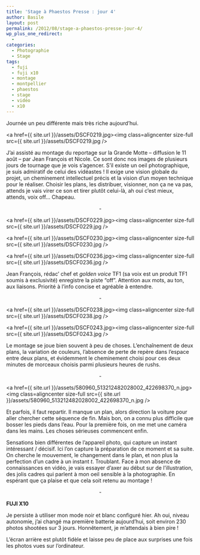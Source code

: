 ```yaml
---
title: 'Stage à Phaestos Presse : jour 4'
author: Basile
layout: post
permalink: /2012/08/stage-a-phaestos-presse-jour-4/
wp_plus_one_redirect:
  -
categories:
  - Photographie
  - Stage
tags:
  - fuji
  - fuji x10
  - montage
  - montpellier
  - phaestos
  - stage
  - vidéo
  - x10
---
```

Journée un peu différente mais très riche aujourd&#8217;hui.

<a href={{ site.url }}/assets/DSCF0219.jpg><img class=aligncenter size-full src={{ site.url }}/assets/DSCF0219.jpg /></a>

J&#8217;ai assisté au montage du reportage sur la Grande Motte &#8211; diffusion le 11 août &#8211; par Jean François et Nicole. Ce sont donc nos images de plusieurs jours de tournage que je vois s&#8217;agencer.
S&#8217;il existe un oeil photographique, je suis admiratif de celui des vidéastes ! Il exige une vision globale du projet, un cheminement intellectuel précis et la vision d&#8217;un moyen technique pour le réaliser. Choisir les plans, les distribuer, visionner, non ça ne va pas, attends je vais virer ce son et tirer plutôt celui-là, ah oui c&#8217;est mieux, attends, voix off&#8230;
Chapeau.

<p style="text-align: center;">
  -
</p>

<a href={{ site.url }}/assets/DSCF0229.jpg><img class=aligncenter size-full src={{ site.url }}/assets/DSCF0229.jpg /></a>

<a href={{ site.url }}/assets/DSCF0230.jpg><img class=aligncenter size-full src={{ site.url }}/assets/DSCF0230.jpg /></a>

<a href={{ site.url }}/assets/DSCF0236.jpg><img class=aligncenter size-full src={{ site.url }}/assets/DSCF0236.jpg /></a>

Jean François, rédac&#8217; chef et *golden voice* TF1 (sa voix est un produit TF1 soumis à exclusivité) enregistre la piste &#8220;off&#8221;.
Attention aux mots, au ton, aux liaisons. Priorité à l&#8217;info concise et agréable à entendre.

<p style="text-align: center;">
  -
</p>

<a href={{ site.url }}/assets/DSCF0238.jpg><img class=aligncenter size-full src={{ site.url }}/assets/DSCF0238.jpg /></a>

<a href={{ site.url }}/assets/DSCF0243.jpg><img class=aligncenter size-full src={{ site.url }}/assets/DSCF0243.jpg /></a>

Le montage se joue bien souvent à peu de choses.
L&#8217;enchaînement de deux plans, la variation de couleurs, l&#8217;absence de perte de repère dans l&#8217;espace entre deux plans, et évidemment le cheminement choisi pour ces deux minutes de morceaux choisis parmi plusieurs heures de rushs.

<p style="text-align: center;">
  -
</p>

<a href={{ site.url }}/assets/580960\_513212482028002\_422698370_n.jpg><img class=aligncenter size-full src={{ site.url }}/assets/580960\_513212482028002\_422698370_n.jpg /></a>

Et parfois, il faut repartir. Il manque un plan, alors direction la voiture pour aller chercher cette séquence de fin.
Mais bon, on a connu plus difficile que bosser les pieds dans l&#8217;eau.
Pour la première fois, on me met une caméra dans les mains. Les choses sérieuses commencent enfin.

Sensations bien différentes de l&#8217;appareil photo, qui capture un instant intéressant / décisif. Ici l&#8217;on capture la préparation de ce moment et sa suite. On cherche le mouvement, le changement dans le plan, et non plus la perfection d&#8217;un cadre à un instant *t*. Troublant.
Face à mon absence de connaissances en vidéo, je vais essayer d&#8217;axer au début sur de l&#8217;illustration, des jolis cadres qui parlent à mon oeil sensible à la photographie. En espérant que ça plaise et que cela soit retenu au montage !

<p style="text-align: center;">
  -
</p>

**FUJI X10**

Je persiste à utiliser mon mode noir et blanc configuré hier.
Ah oui, niveau autonomie, j&#8217;ai changé ma première batterie aujourd&#8217;hui, soit environ 230 photos shootées sur 3 jours.
Honnêtement, je m&#8217;attendais à bien pire !

L&#8217;écran arrière est plutôt fidèle et laisse peu de place aux surprises une fois les photos vues sur l&#8217;ordinateur.

<div class="wp_plus_one_button" style="margin: 0 8px 8px 0; float:left; ">
  <g:plusone count="false" href="http://blog.basilesimon.fr/2012/08/stage-a-phaestos-presse-jour-4/" callback="wp_plus_one_handler"></g:plusone>
</div>
